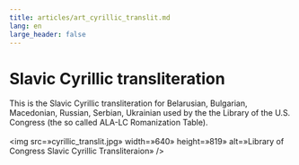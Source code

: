 ```yaml
---
title: articles/art_cyrillic_translit.md 
lang: en
large_header: false
---
```



<h1 id=»slavic-cyrillic-transliteration»>Slavic Cyrillic transliteration</h1>

This is the Slavic Cyrillic transliteration for Belarusian, Bulgarian, Macedonian, Russian, Serbian, Ukrainian used by the the Library of the U.S. Congress (the so called ALA-LC Romanization Table).<br />
<br />
<img src=»cyrillic_translit.jpg» width=»640» height=»819» alt=»Library of Congress Slavic Cyrillic Transliteraion» />


